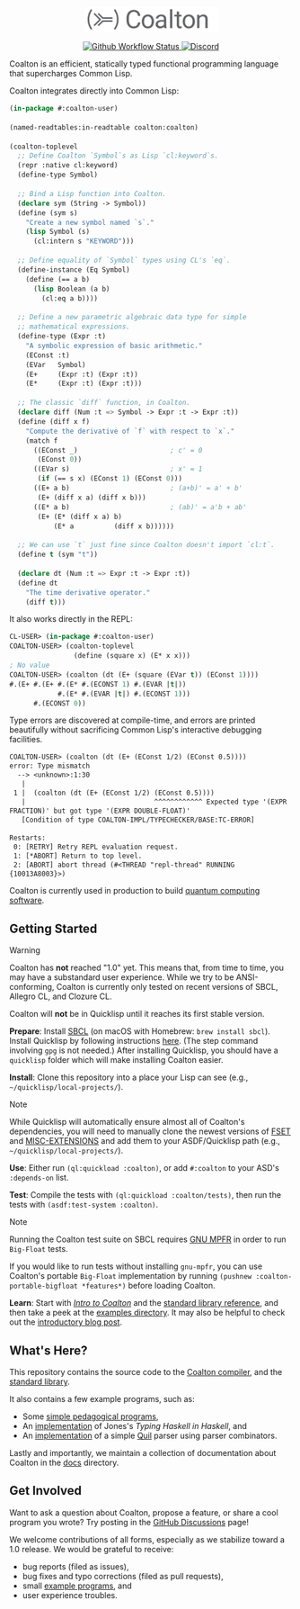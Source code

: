 <p align="center">
  <a href="https://coalton-lang.github.io/">
    <img alt="Coalton" src="docs/assets/coalton-logotype-gray.svg" style="zoom:45%;" />
  </a>
</p>

<p align="center" class="badges">
  <a href="https://github.com/coalton-lang/coalton/actions/workflows/main.yml">
    <img alt="Github Workflow Status" src="https://img.shields.io/github/actions/workflow/status/coalton-lang/coalton/main.yml?branch=main" />
  </a>
  <a href="https://discord.gg/cPb6Bc4xAH">
    <img alt="Discord" src="https://img.shields.io/discord/888196168067199046?logo=discord" />
  </a>
</p>

Coalton is an efficient, statically typed functional programming language that supercharges Common Lisp.

Coalton integrates directly into Common Lisp:

```lisp
(in-package #:coalton-user)

(named-readtables:in-readtable coalton:coalton)

(coalton-toplevel
  ;; Define Coalton `Symbol`s as Lisp `cl:keyword`s.
  (repr :native cl:keyword)
  (define-type Symbol)

  ;; Bind a Lisp function into Coalton.
  (declare sym (String -> Symbol))
  (define (sym s)
    "Create a new symbol named `s`."
    (lisp Symbol (s)
      (cl:intern s "KEYWORD")))

  ;; Define equality of `Symbol` types using CL's `eq`.
  (define-instance (Eq Symbol)
    (define (== a b)
      (lisp Boolean (a b)
        (cl:eq a b))))

  ;; Define a new parametric algebraic data type for simple
  ;; mathematical expressions.
  (define-type (Expr :t)
    "A symbolic expression of basic arithmetic."
    (EConst :t)
    (EVar   Symbol)
    (E+     (Expr :t) (Expr :t))
    (E*     (Expr :t) (Expr :t)))

  ;; The classic `diff` function, in Coalton.
  (declare diff (Num :t => Symbol -> Expr :t -> Expr :t))
  (define (diff x f)
    "Compute the derivative of `f` with respect to `x`."
    (match f
      ((EConst _)                       ; c' = 0
       (EConst 0))
      ((EVar s)                         ; x' = 1
       (if (== s x) (EConst 1) (EConst 0)))
      ((E+ a b)                         ; (a+b)' = a' + b'
       (E+ (diff x a) (diff x b)))
      ((E* a b)                         ; (ab)' = a'b + ab'
       (E+ (E* (diff x a) b)
           (E* a          (diff x b))))))

  ;; We can use `t` just fine since Coalton doesn't import `cl:t`.
  (define t (sym "t"))

  (declare dt (Num :t => Expr :t -> Expr :t))
  (define dt
    "The time derivative operator."
    (diff t)))
```

It also works directly in the REPL:

```lisp
CL-USER> (in-package #:coalton-user)
COALTON-USER> (coalton-toplevel
                (define (square x) (E* x x)))
; No value
COALTON-USER> (coalton (dt (E+ (square (EVar t)) (EConst 1))))
#.(E+ #.(E+ #.(E* #.(ECONST 1) #.(EVAR |t|))
            #.(E* #.(EVAR |t|) #.(ECONST 1)))
      #.(ECONST 0))
```

Type errors are discovered at compile-time, and errors are printed beautifully without sacrificing Common Lisp's interactive debugging facilities.

```
COALTON-USER> (coalton (dt (E+ (EConst 1/2) (EConst 0.5))))
error: Type mismatch
  --> <unknown>:1:30
   |
 1 |  (coalton (dt (E+ (EConst 1/2) (EConst 0.5))))
   |                                ^^^^^^^^^^^^ Expected type '(EXPR FRACTION)' but got type '(EXPR DOUBLE-FLOAT)'
   [Condition of type COALTON-IMPL/TYPECHECKER/BASE:TC-ERROR]

Restarts:
 0: [RETRY] Retry REPL evaluation request.
 1: [*ABORT] Return to top level.
 2: [ABORT] abort thread (#<THREAD "repl-thread" RUNNING {10013A8003}>)
```

Coalton is currently used in production to build [quantum computing software](https://coalton-lang.github.io/20220906-quantum-compiler/).

## Getting Started

> [!WARNING]
> Coalton has **not** reached "1.0" yet. This means that, from time to time, you may have a substandard user experience. While we try to be ANSI-conforming, Coalton is currently only tested on recent versions of SBCL, Allegro CL, and Clozure CL.
>
> Coalton will **not** be in Quicklisp until it reaches its first stable version.

**Prepare**: Install [SBCL](http://www.sbcl.org/platform-table.html) (on macOS with Homebrew: `brew install sbcl`). Install Quicklisp by following instructions [here](https://www.quicklisp.org/beta/#installation). (The step command involving `gpg` is not needed.) After installing Quicklisp, you should have a `quicklisp` folder which will make installing Coalton easier.

**Install**: Clone this repository into a place your Lisp can see (e.g., `~/quicklisp/local-projects/`).

> [!NOTE]
> While Quicklisp will automatically ensure almost all of Coalton's dependencies, you will need to manually clone the newest versions of [FSET](https://github.com/slburson/fset/) and [MISC-EXTENSIONS](https://github.com/slburson/misc-extensions/) and add them to your ASDF/Quicklisp path (e.g., `~/quicklisp/local-projects/`).

**Use**: Either run `(ql:quickload :coalton)`, or add `#:coalton` to your ASD's `:depends-on` list.

**Test**: Compile the tests with `(ql:quickload :coalton/tests)`, then run the tests with `(asdf:test-system :coalton)`. 

> [!NOTE] 
> Running the Coalton test suite on SBCL requires [GNU MPFR](https://www.mpfr.org/mpfr-current/mpfr.html#Installing-MPFR) in order to run `Big-Float` tests. 
>
> If you would like to run tests without installing `gnu-mpfr`, you can use Coalton's portable `Big-Float` implementation by running `(pushnew :coalton-portable-bigfloat *features*)` before loading Coalton.

**Learn**: Start with [*Intro to Coalton*](docs/intro-to-coalton.md) and the [standard library reference](https://coalton-lang.github.io/reference/), and then take a peek at the [examples directory](examples/). It may also be helpful to check out the [introductory blog post](https://coalton-lang.github.io/20211010-introducing-coalton/).

## What's Here?

This repository contains the source code to the [Coalton compiler](src/), and the [standard library](library/).

It also contains a few example programs, such as:

- Some [simple pedagogical programs](examples/small-coalton-programs/),
- An [implementation](examples/thih/) of Jones's *Typing Haskell in Haskell*, and
- An [implementation](examples/quil-coalton/) of a simple [Quil](https://en.wikipedia.org/wiki/Quil_(instruction_set_architecture)) parser using parser combinators.

Lastly and importantly, we maintain a collection of documentation about Coalton in the [docs](docs/) directory.

## Get Involved

Want to ask a question about Coalton, propose a feature, or share a cool program you wrote? Try posting in the [GitHub Discussions](https://github.com/coalton-lang/coalton/discussions) page!

We welcome contributions of all forms, especially as we stabilize toward a 1.0 release. We would be grateful to receive:

- bug reports (filed as issues),
- bug fixes and typo corrections (filed as pull requests),
- small [example programs](examples/small-coalton-programs/), and
- user experience troubles.
